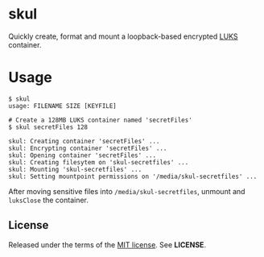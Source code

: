 skul
====
Quickly create, format and mount a loopback-based encrypted
[LUKS](https://code.google.com/p/cryptsetup) container.


Usage
=====
    $ skul
    usage: FILENAME SIZE [KEYFILE]

    # Create a 128MB LUKS container named 'secretFiles'
    $ skul secretFiles 128

    skul: Creating container 'secretFiles' ...
    skul: Encrypting container 'secretFiles' ...
    skul: Opening container 'secretFiles' ...
    skul: Creating filesytem on 'skul-secretfiles' ...
    skul: Mounting 'skul-secretfiles' ...
    skul: Setting mountpoint permissions on '/media/skul-secretfiles' ...

After moving sensitive files into `/media/skul-secretfiles`, unmount and
`luksClose` the container.


License
-------
Released under the terms of the
[MIT license](http://tldrlegal.com/license/mit-license). See **LICENSE**.
